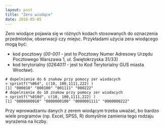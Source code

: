 ```yaml
---
layout: post
title: "Zero wiodące"
date: 2016-05-05
---
```


Zero wiodące pojawia się w różnych kodach stosowanych do oznaczenia przedmiotów, obserwacji czy miejsc. Przykładami użycia zera wiodącego mogą być: 

  * kod pocztowy (_00-001_ - jest to Pocztowy Numer Adresowy Urzędu Pocztowego Warszawa 1, ul. Świętokrzyska 31/33) 
  * kod terytorialny (_0264011_ - jest to Kod Terytorialny GUS miasta Wrocław). 


```
# dopelnienie do 6 znakow przy pomocy zer wiodacych
> sprintf("%06d", c(10, 100,1111,222) ) 
[1] "000010" "000100" "001111" "000222"
# dopelnienie do 10 znakow przy pomocy zer wiodacych
> sprintf("%010d", c(10, 100,1111,222) ) 
[1] "0000000010" "0000000100" "0000001111" "0000000222"
```

Przy wprowadzaniu danych z zerem wiodącym trzeba uważać, bo bardzo wiele programów (np. Excel, SPSS, R) domyślnie zamienia tego rodzaju wyrażenia na liczby.
